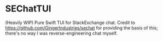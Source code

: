 # SEChatTUI

(Heavily WIP) Pure Swift TUI for StackExchange chat. Credit to https://github.com/GingerIndustries/sechat for providing the basis of this; there's no way I was reverse-engineering chat myself.
